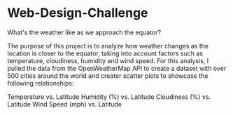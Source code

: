 # Web-Design-Challenge

What's the weather like as we approach the equator?

The purpose of this project is to analyze how weather changes as the location is closer to the equator, taking into account factors such as temperature, cloudiness, humidity and wind speed. For this analysis, I pulled the data from the OpenWeatherMap API to create a dataset with over 500 cities around the world and creater scatter plots to showcase the following relationships:

Temperature vs. Latitude
Humidity (%) vs. Latitude
Cloudiness (%) vs. Latitude
Wind Speed (mph) vs. Latitude
